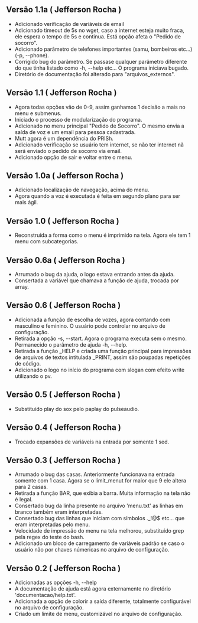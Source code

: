## Versão 1.1a ( Jefferson Rocha )
- Adicionado verificação de variáveis de email
- Adicionado timeout de 5s no wget, caso a internet esteja muito fraca, ele espera
  o tempo de 5s e continua. Está opção afeta o "Pedido de socorro".
- Adicionado parâmetro de telefones importantes (samu, bombeiros etc...) (-p, --phone).
- Corrigido bug do parâmetro. Se passase qualquer parâmetro diferente do que tinha listado como
  -h, --help etc... O programa iniciava bugado.
- Diretório de documentação foi alterado para "arquivos_externos".

## Versão 1.1 ( Jefferson Rocha )
- Agora todas opções vão de 0-9, assim ganhamos 1 decisão a mais no menu e submenus.
- Iniciado o processo de modularização do programa.
- Adicionado no menu principal "Pedido de Socorro". O mesmo envia a saída de voz e
  um email para pessoa cadastrada.
- Mutt agora é um dependência do PRISh.
- Adicionado verificação se usuário tem internet, se não ter internet nã será enviado o 
  pedido de socorro via email.
- Adicionado opção de sair e voltar entre o menu.


## Versão 1.0a ( Jefferson Rocha )
- Adicionado localização de navegação, acima do menu.
- Agora quando a voz é executada é feita em segundo plano para ser mais ágil.

## Versão 1.0 ( Jefferson Rocha )
- Reconstruída a forma como o menu é imprimido na tela. Agora ele tem 1 menu com subcategorias.

## Versão 0.6a ( Jefferson Rocha )
- Arrumado o bug da ajuda, o logo estava entrando antes da ajuda.
- Consertada a variável que chamava a função de ajuda, trocada por array. 

## Versão 0.6 ( Jefferson Rocha )
- Adicionada a função de escolha de vozes, agora contando com masculino e feminino.
  O usuário pode controlar no arquivo de configuração.
- Retirada a opção -s, --start. Agora o programa executa sem o mesmo. Permanecido o parâmetro
  de ajuda -h, --help.
- Retirada a função _HELP e criada uma função principal para impressões de arquivos de textos
  intitulada _PRINT, assim são poupadas repetições de código.
- Adicionado o logo no início do programa com slogan com efeito write utilizando o pv.

## Versão 0.5 ( Jefferson Rocha )
- Substituído play do sox pelo paplay do pulseaudio.

## Versão 0.4 ( Jefferson Rocha )
- Trocado expansões de variáveis na entrada por somente 1 sed.

## Versão 0.3 ( Jefferson Rocha )
- Arrumado o bug das casas. Anteriormente funcionava na entrada somente com 1 casa.
  Agora se o limit_menut for maior que 9 ele altera para 2 casas.
- Retirada a função BAR, que exibia a barra. Muita informação na tela não é legal.
- Consertado bug da linha presente no arquivo 'menu.txt' as linhas em branco também eram
  interpretadas.
- Consertado bug das linhas que iniciam com símbolos ._!@$ etc... que eram interpretadas
  pelo menu.
- Velocidade de impressão do menu na tela melhorou, substituído grep pela regex do teste
  do bash.
- Adicionado um bloco de carregamento de variáveis padrão se caso o usuário não por chaves númericas
  no arquivo de configuração.

## Versão 0.2 ( Jefferson Rocha )
- Adicionadas as opções -h, --help
- A documentação de ajuda está agora externamente no diretório
  'documentacao/help.txt'.
- Adicionada a opção de colorir a saída diferente, totalmente configurável
  no arquivo de configuração.
- Criado um limite de menu, customizável no arquivo de configuração.
